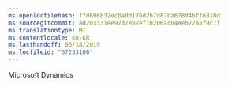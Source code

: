 ```yaml
---
ms.openlocfilehash: f7d696832ec0a0d176d2b7d87ba678d46ff6810d
ms.sourcegitcommit: ad203331ee9737e82ef70206ac04eeb72a5f9c7f
ms.translationtype: MT
ms.contentlocale: ko-KR
ms.lasthandoff: 06/18/2019
ms.locfileid: "67233106"
---
```

Microsoft Dynamics